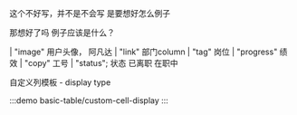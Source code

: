 <!-- 基本使用

:::demo
basic-table/basic
::: -->

<!-- 操作栏和操作列

:::demo
basic-table/operations-with-actions
::: -->

<!-- 表格数据单选

若需要使用表格数据单选功能，仅需传入`hasRadioSelection`，若需要设置单选列属性，传入`radioSelectionColumnProps`，单选列默认的属性为`align: "center"`和`width: 50`。

使用单选时，需要指定唯一的`rowKey`，默认为`id`

您可以搭配`BasicTable`提供的单选hook（详见），也可以直接在`BasicTable`上监听

:::demo
basic-table/radio-selection
::: -->

<!-- 这个我认为有问题 之后要重写 主要是usetableselection这个hook有问题 表格数据多选

若需要使用表格数据多选功能，仅需传入`hasSelection`，若需要设置多选列属性，传入`selectionColumnProps`，多选列默认的属性为`align: "center"`和`width: 50`。

使用多选时，需要指定唯一的`rowKey`，默认为`id`

您可以搭配`BasicTable`提供的多选hook（详见），也可以直接在`BasicTable`上监听

:::demo
basic-table/selection
::: -->

<!-- 序号

若需要展示序号列，仅需传入`hasIndex`，若需要设置序号列属性，传入`indexColumnProps`，序号列默认属性为`label: "序号"`和`width: "60"`

:::demo
basic-table/index
::: -->

<!-- 展开，与expand插槽

:::demo
basic-table/expand
::: -->
<!--
自定义表头 - render/h

也没有很难啊 现在header只剩下h了

:::demo
basic-table/custom-header-h
::: -->

<!-- 自定义表头 - render/jsx

:::demo
basic-table/custom-header-jsx
::: -->

<!--
自定义表头 - render/slot

:::demo
basic-table/custom-header-slot
::: -->

<!-- 自定义列模板 - render/h

你没有什么其它更重要的事情吗

:::demo
basic-table/custom-cell-h
::: -->

<!-- 自定义列模板 - render/jsx

:::demo
basic-table/custom-cell-jsx
::: -->

<!-- 自定义列模板 - slot

为什么vertical-align: center不生效

:::demo
basic-table/custom-cell-slot
::: -->

这个不好写，并不是不会写
是要想好怎么例子

那想好了吗 例子应该是什么？

| "image" 用户头像， 阿凡达
| "link" 部门column
| "tag" 岗位
| "progress" 绩效
| "copy" 工号
| "status"; 状态 已离职 在职中

自定义列模板 - display type

:::demo
basic-table/custom-cell-display
:::

<!--
格式化数据 - formatter

您可以传入`formatter`格式化单元格数据，请注意`formatter`也是`ElPlus`的table组件提供的属性，但原`formatter`的回调参数为`(row: any, column: any, cellValue: any, index: number)`，
这不是一个好的函数传参形式，参数多于2个的情况下，应将函数参数定义为一个对象，使用时使用解构得到想要的参数，因此`formatter`在`BasicTable`里被重写了，以下为对比
原`formatter`的回调参数为`(row: any, column: any, cellValue: any, index: number)`
`BasicTable`的回调参数为`( params : { row: any, column: any, value: any, rowIndex: number ,   schema: TableSchema ,})`
`formatter`函数的执行结果除了作为单元格数据的渲染内容外，若您传入了`display`，也会作为`display`对应组件的value值传入组件内部，例如下例中的状态栏
:::demo
basic-table/formatter
::: -->
<!--
表头提示语 - headerTooltip

:::demo
basic-table/header-tooltip
::: -->

<!-- 使用hook - useTableData

:::demo
basic-table/use-table-data
::: -->

<!-- 使用hook - useTableSelection

:::demo
basic-table/use-table-selection
::: -->

<!-- 使用hook - useTableRadioSelection

:::demo
basic-table/use-table-radio-selection
::: -->

<!-- 使用hook - page

:::demo
basic-table/map-page-field
::: -->
<!--
搜索的布局，与省略

:::demo
basic-table/search
::: -->

<!-- 搜索的布局 inline-search-button

:::demo
basic-table/search
::: -->

